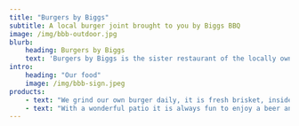 ```yaml
---
title: "Burgers by Biggs"
subtitle: A local burger joint brought to you by Biggs BBQ
image: /img/bbb-outdoor.jpg
blurb:
    heading: Burgers by Biggs
    text: 'Burgers by Biggs is the sister restaurant of the locally owned <a href="https://www.biggsribs.com/">Bigg’s BBQ</a>, the longtime BBQ favorite of Lawrence on south Iowa street.'
intro:
    heading: "Our food"
    image: /img/bbb-sign.jpeg
products:
    - text: "We grind our own burger daily, it is fresh brisket, inside round and ribeye to make a fantastic burger. Burgers are the focal point but do not miss our ground chicken burger and is all white meat and zucchini for a healthy option. We hand cut our fries daily and make shakes the old fashioned way."
    - text: "With a wonderful patio it is always fun to enjoy a beer and a burger in the sunshine too. We look forward to seeing you soon!"
---
```



